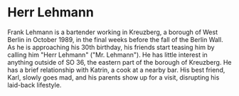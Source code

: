# Herr Lehmann

Frank Lehmann is a bartender working in Kreuzberg, a borough of West Berlin in October 1989, in the final weeks before the fall of the Berlin Wall. 
As he is approaching his 30th birthday, his friends start teasing him by calling him "Herr Lehmann" ("Mr. Lehmann"). 
He has little interest in anything outside of SO 36, the eastern part of the borough of Kreuzberg. He has a brief relationship with Katrin, a cook at a nearby bar. 
His best friend, Karl, slowly goes mad, and his parents show up for a visit, disrupting his laid-back lifestyle.